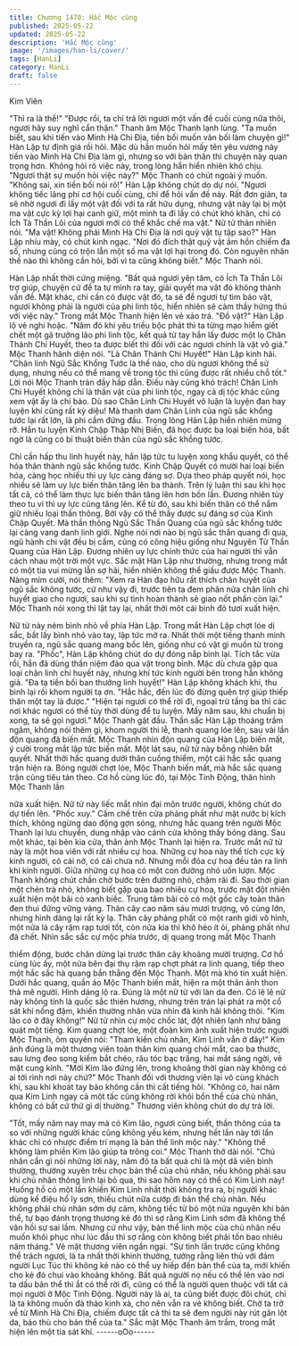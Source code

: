 ```yaml
---
title: Chương 1470: Hắc Mộc cùng
published: 2025-05-22
updated: 2025-05-22
description: 'Hắc Mộc cùng'
image: '/images/han-li/cover/'
tags: [HanLi]
category: HanLi
draft: false
---
```


Kim Viên

"Thì ra là thế!"
"Được rồi, ta chỉ trả lời ngươi một vấn đề cuối cùng nữa thôi,
ngươi hãy suy nghĩ cẩn thận." Thanh âm Mộc Thanh lạnh lùng.
"Ta muốn biết, sau khi tiến vào Minh Hà Chi Địa, tiền bối muốn
vãn bối làm chuyện gì!" Hàn Lập tự định giá rồi hỏi.
Mặc dù hắn muốn hỏi mấy tên yêu vương này tiến vào Minh Hà
Chi Địa làm gì, nhưng so với bản thân thì chuyện này quan trọng
hơn.
Không hỏi rõ việc này, trong lòng hắn hiển nhiên khó chịu.
"Ngươi thật sự muốn hỏi việc này?" Mộc Thanh có chút ngoài ý
muốn.
"Không sai, xin tiền bối nói rõ!" Hàn Lập không chút do dự nói.
"Ngươi không tiếc lãng phí cơ hội cuối cùng, chỉ để hỏi vấn đề
này. Rất đơn giản, ta sẽ nhờ ngươi đi lấy một vật đối với ta rất hữu
dụng, nhưng vật này lại bị một ma vật cực kỳ lợi hại canh giữ, một
mình ta đi lấy có chút khó khăn, chỉ có Ích Tà Thần Lôi của ngươi
mới có thể khắc chế ma vật." Nữ tử thản nhiên nói.
"Ma vật! Không phải Minh Hà Chi Địa là nơi quỷ vật tụ tập sao?"
Hàn Lập nhíu mày, có chút kinh ngạc.
"Nơi đó đích thật quỷ vật âm hồn chiếm đa số, nhưng cũng có
trộn lẫn một số ma vật lợi hại trong đó. Còn nguyên nhân thế nào
thì không cần hỏi, bởi vì ta cũng không biết." Mộc Thanh nói.

Hàn Lập nhất thời cứng miệng.
"Bất quá ngươi yên tâm, có Ích Tà Thần Lôi trợ giúp, chuyện cứ
để ta tự mình ra tay, giải quyết ma vật đó không thành vấn đề.
Mặt khác, chỉ cần có được vật đó, ta sẽ để ngươi tự tìm bảo vật,
ngươi không phải là người của phi linh tộc, hiển nhiên sẽ cảm
thấy hứng thú với việc này." Trong mắt Mộc Thanh hiện lên vẻ xảo
trá.
"Đồ vật?" Hàn Lập lộ vẻ nghi hoặc.
"Năm đó khi yêu triều bộc phát thì ta từng mạo hiểm giết chết một
gã trưởng lão phi linh tộc, kết quả từ tay hắn lấy được một lọ
Chân Thánh Chi Huyết, theo ta được biết thì đối với các ngươi
chính là vật vô giá." Mộc Thanh hãnh diện nói.
"Là Chân Thánh Chi Huyết!" Hàn Lập kinh hãi.
"Chân linh Ngũ Sắc Khổng Tước là thế nào, cho dù ngươi không
thể sử dụng, nhưng nếu có thể mang về trong tộc thì cũng được
rất nhiều chỗ tốt." Lời nói Mộc Thanh tràn đầy hấp dẫn.
Điều này cũng khó trách!
Chân Linh Chi Huyết không chỉ là thần vật của phi linh tộc, ngay
cả dị tộc khác cũng xem vật ấy là chí bảo.
Dù sao Chân Linh Chi Huyết vô luận là luyện đan hay luyện khí
cũng rất kỳ diệu!
Mà thanh dam Chân Linh của ngũ sắc khổng tước lại rất lớn, là
phi cầm đứng đầu.
Trong lòng Hàn Lập hiển nhiên mừng rỡ.
Hắn tu luyện Kinh Chập Thập Nhị Biến, đã học được ba loại biến
hóa, bất ngờ là cũng có bí thuật biến thân của ngũ sắc khổng
tước.

Chỉ cần hấp thu linh huyết này, hắn lập tức tu luyện xong khẩu
quyết, có thể hóa thân thành ngũ sắc khổng tước.
Kinh Chập Quyết có mười hai loại biến hóa, càng học nhiều thì uy
lực càng đáng sợ.
Dựa theo pháp quyết nói, học nhiều sẽ làm uy lực biến thân tăng
lên ba thành.
Trên lý luận thì sau khi học tất cả, có thể làm thực lực biến thân
tăng lên hơn bốn lần.
Đương nhiên tùy theo tu vi thì uy lực cũng tăng lên.
Kể từ đó, sau khi biến thân có thể nắm giữ nhiều loại thần thông.
Bởi vậy có thể thấy được sự đáng sợ của Kinh Chập Quyết.
Mà thần thông Ngũ Sắc Thần Quang của ngũ sắc khổng tước lại
càng vang danh linh giới.
Nghe nói nơi nào bị ngũ sắc thần quang đi qua, ngũ hành chi vật
đều bị cấm, cũng có công hiệu giống như Nguyên Từ Thần
Quang của Hàn Lập.
Đương nhiên uy lực chính thức của hai người thì vẫn cách nhau
một trời một vực.
Sắc mặt Hàn Lập như thường, nhưng trong mắt có một tia vui
mừng lẫn sợ hãi, hiển nhiên không thể giấu được Mộc Thanh.
Nàng mỉm cười, nói thêm:
"Xem ra Hàn đạo hữu rất thích chân huyết của ngũ sắc không
tước, cứ như vậy đi, trước tiên ta đem phân nửa chân linh chi
huyết giao cho ngươi, sau khi sự tình hoàn thành sẽ giao nốt
phần còn lại."
Mộc Thanh nói xong thì lật tay lại, nhất thời môt cái bình đỏ tươi
xuất hiện.

Nữ tử này ném bình nhỏ về phía Hàn Lập. Trong mắt Hàn Lập
chợt lóe dị sắc, bắt lấy bình nhỏ vào tay, lập tức mở ra.
Nhất thời một tiếng thanh minh truyền ra, ngũ sắc quang mang
bốc lên, giống như có vật gì muốn từ trong bay ra.
"Phốc", Hàn Lập không chút do dự đóng nắp bình lại.
Tích tắc vừa rồi, hắn đã dùng thần niệm đảo qua vật trong bình.
Mặc dù chưa gặp qua loại chân linh chi huyết này, nhưng khí tức
kinh người bên trong hẳn không giả.
"Đa tạ tiền bối ban thưởng linh huyết!" Hàn Lập không khách khí,
thu bình lại rồi khom người tạ ơn.
"Hắc hắc, đến lúc đó đừng quên trợ giúp thiếp thân một tay là
được."
"Hiện tại ngươi có thể rời đi, ngoại trừ tầng ba thì các nơi khác
ngươi có thể tùy thời dùng để tu luyện. Mấy năm sau, khi chuẩn bị
xong, ta sẽ gọi ngươi." Mộc Thanh gật đầu.
Thần sắc Hàn Lập thoáng trầm ngâm, không nói thêm gì, khom
người thi lễ, thanh quang lóe lên, sau vài lần độn quang đã biến
mất.
Mộc Thanh nhìn độn quang của Hàn Lập biến mất, ý cười trong
mắt lập tức biến mất.
Một lát sau, nữ tử này bỗng nhiên bắt quyết.
Nhất thời hắc quang dưới thân cuồng thiểm, một cái hắc sắc
quang trận hiện ra.
Bóng người chợt lóe, Mộc Thanh biến mất, mà hắc sắc quang
trận cũng tiêu tán theo.
Cơ hồ cùng lúc đó, tại Mộc Tinh Động, thân hình Mộc Thanh lần

nữa xuất hiện.
Nữ tử này liếc mắt nhìn đại môn trước người, không chút do dự
tiến lên.
"Phốc xuy."
Cấm chế trên cửa phảng phất như mặt nước bị kích thích, không
ngừng dao động gợn sóng, nhưng hắc quang trên người Mộc
Thanh lại lưu chuyển, dung nhập vào cánh cửa không thấy bóng
dáng.
Sau một khác, tại bên kia cửa, thân ảnh Mộc Thanh lại hiện ra.
Trước mắt nữ tử này là một hoa viên với rất nhiều cự hoa.
Những cự hoa này thể tích cực kỳ kinh người, có cái nở, có cái
chưa nở.
Nhưng mỗi đóa cự hoa đều tản ra linh khí kinh người.
Giữa những cự hoa có một con đường nhỏ uốn lượn.
Mộc Thanh không chút chần chờ bước trên đường nhỏ, chậm rãi
đi.
Sau thời gian một chén trà nhỏ, không biết gặp qua bao nhiêu cự
hoa, trước mặt đột nhiên xuất hiện một bãi cỏ xanh biếc.
Trung tâm bãi cỏ có một gốc cây toàn thân đen thui đứng vững
vàng.
Thân cây cao năm sáu mươi trượng, vô cùng lớn, nhưng hình
dáng lại rất kỳ lạ.
Thân cây phảng phất có một ranh giới vô hình, một nửa lá cây
rậm rạp tươi tốt, còn nửa kia thì khô héo ít ỏi, phảng phất như đã
chết.
Nhìn sắc sắc cự mộc phía trước, dị quang trong mắt Mộc Thanh

thiểm động, bước chân dừng lại trước thân cây khoảng mười
trượng.
Cơ hồ cùng lúc ấy, một nửa bên đại thụ rậm rạp chợt phát ra linh
quang, tiếp theo một hắc sắc hà quang bắn thẳng đến Mộc
Thanh.
Một mà khó tin xuất hiện.
Dưới hắc quang, quần áo Mộc Thanh biến mất, hiện ra một thân
ảnh thon thả mê người.
Hình dáng lộ ra.
Đúng là một nữ tử với làn da đen.
Có lẽ lẽ nử này không tính là quốc sắc thiên hương, nhưng trên
trán lại phát ra một cổ sát khí nồng đậm, khiến thường nhân vừa
nhìn đã kinh hãi không thôi.
"Kim lão có ở đây không!" Nữ tử nhìn cự mộc chốc lát, đột nhiên
lạnh như băng quát một tiếng.
Kim quang chợt lóe, một đoàn kim ảnh xuất hiện trước người Mộc
Thanh, ôm quyền nói:
"Tham kiến chủ nhân, Kim Linh vẫn ở đây!"
Kim ảnh đúng là một thương viên toàn thân kim quang chói mắt,
cao ba thước, sau lưng đeo song kiếm bắt chéo, râu tóc bạc
trăng, hai mắt sáng ngời, vẻ mặt cung kính.
"Mời Kim lão đứng lên, trong khoảng thời gian này không có ai tới
rình nơi này chứ?" Mộc Thanh đối với thương viên lại vô cùng
khách khí, sau khi khoát tay bảo không cần thì cất tiếng hỏi.
"Không có, hai năm qua Kim Linh ngay cả một tấc cũng không rời
khỏi bổn thể của chủ nhân, không có bất cứ thứ gì dị thường."
Thương viên không chút do dự trả lời.

"Tốt, mấy năm nay may mà có Kim lão, ngươi cũng biết, thần
thông của ta so với những người khác cũng không yếu kém,
nhưng hết lần này tới lần khác chỉ có nhược điểm trí mạng là bản
thể linh mộc này."
"Không thể không làm phiền Kim lão giúp ta trông coi." Mộc
Thanh thở dài nói. "Chủ nhân cần gì nói những lời này, năm đó ta
bất quá chỉ là một dã viên bình thường, thường xuyên trêu chọc
bản thể của chủ nhân, nếu không phải sau khi chủ nhân thông
linh lại bỏ qua, thì sao hôm nay có thể có Kim Linh này! Huống hồ
có một lần khiến Kim Linh nhất thời không tra ra, bị người khác
dùng kế điệu hổ ly sơn, thiếu chút nữa cướp đi bản thể chủ nhân.
Nếu không phải chủ nhân sớm dự cảm, không tiếc từ bỏ một nửa
nguyên khí bản thể, tự bạo đánh trọng thương kẻ đó thì sợ rằng
Kim Linh sớm đã không thể vãn hồi sự sai lầm. Nhưng cứ như
vậy, bản thể linh mộc của chủ nhân nếu muốn khôi phục như lúc
đầu thì sợ rằng còn không biết phải tốn bao nhiêu năm tháng." Vẻ
mặt thương viên ngần ngại.
"Sự tình lần trước cũng không thể trách ngươi, là ta nhất thời
khinh thường, tưởng rằng liên thủ với đám người Lục Túc thì
không kẻ nào có thể uy hiếp đến bản thể của ta, mới khiến cho kẻ
đó chui vào khoảng không. Bất quá người nọ nếu có thể lẻn vào
nơi ta dấu bản thể thì ắt có thể rời đi, cũng có thể là người quen
thuộc với tất cả mọi người ở Mộc Tinh Động. Người này là ai, ta
cũng biết được đôi chút, chỉ là ta không muốn đả thảo kinh xà,
cho nên vẫn ra vẻ không biết. Chờ ta trở về từ Minh Hà Chi Địa,
chiếm được tất cả thì ta sẽ đem người này rút gân lột da, báo thù
cho bản thể của ta." Sắc mặt Mộc Thanh âm trầm, trong mắt hiện
lên một tia sát khí.
------oOo------
